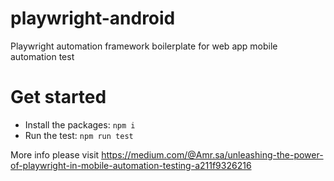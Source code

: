 # playwright-android
Playwright automation framework boilerplate for web app mobile automation test 

# Get started

- Install the packages:
             ```npm i```
- Run the test:
             ```npm run test```    

More info please visit 
https://medium.com/@Amr.sa/unleashing-the-power-of-playwright-in-mobile-automation-testing-a211f9326216
